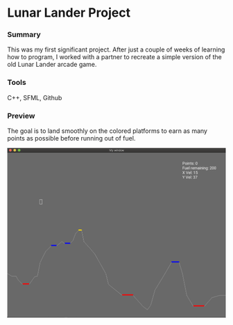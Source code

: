 # Lunar Lander Project

### Summary
This was my first significant project. After just a couple of weeks of learning how to program, I worked with a partner to recreate a simple version of the old Lunar Lander arcade game. 

### Tools
C++, SFML, Github

### Preview
The goal is to land smoothly on the colored platforms to earn as many points as possible before running out of fuel.

![Screenshot](LunarLanderScreenshot.png)
